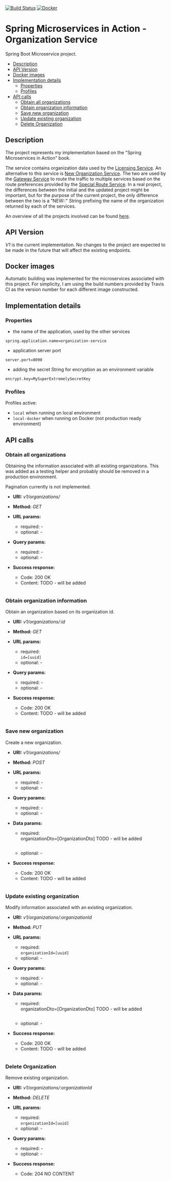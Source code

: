 [![Build Status](https://travis-ci.org/mariamihai/sma-organization-service.svg?branch=master)](https://travis-ci.org/mariamihai/sma-organization-service)
[![Docker](https://img.shields.io/docker/v/mariamihai/sma-organization-service?sort=date)](https://hub.docker.com/r/mariamihai/sma-organization-service)

# Spring Microservices in Action - Organization Service
Spring Boot Microservice project.

  - [Description](#description)
  - [API Version](#api-version)
  - [Docker images](#docker-images)
  - [Implementation details](#implementation-details)
    - [Properties](#properties)
    - [Profiles](#profiles)
  - [API calls](#api-calls)
    - [Obtain all organizations](#obtain-all-organizations)
    - [Obtain organization information](#obtain-organization-information)
    - [Save new organization](#save-new-organization)
    - [Update existing organization](#update-existing-organization)
    - [Delete Organization](#delete-organization)

## Description
The project represents my implementation based on the "Spring Microservices in Action" book.

The service contains organization data used by the [Licensing Service](https://github.com/mariamihai/sma-licensing-service).
An alternative to this service is [New Organization Service](https://github.com/mariamihai/sma-organization-new-service). The two are used by the [Gateway Service](https://github.com/mariamihai/sma-gateway-service) to route the traffic to multiple services based on the route preferences provided by the [Special Route Service](https://github.com/mariamihai/sma-special-routes-service). 
In a real project, the differences between the initial and the updated project might be important, but for the purpose of the current project, the only difference between 
the two is a "NEW::" String prefixing the name of the organization returned by each of the services.

An overview of all the projects involved can be found [here](https://github.com/mariamihai/sma-overview).

## API Version
_V1_ is the current implementation. No changes to the project are expected to be made in the future that will affect the existing endpoints.

## Docker images
Automatic building was implemented for the microservices associated with this project.
For simplicity, I am using the build numbers provided by Travis CI as the version number for each different image constructed.

## Implementation details
### Properties
- the name of the application, used by the other services 
```
spring.application.name=organization-service
```
- application server port
```
server.port=8090
```
- adding the secret String for encryption as an environment variable
```
encrypt.key=MySuperExtremelySecretKey
```

### Profiles
Profiles active: 
- `local` when running on local environment
- `local-docker` when running on Docker (not production ready environment)

## API calls
### Obtain all organizations
Obtaining the information associated with all existing organizations. This was added as a testing helper and probably should be removed in a production environment.

Pagination currently is not implemented.

 * __URI:__ _v1/organizations/_
 * __Method:__ _GET_

 * __URL params:__ <br/>
    * required: - <br/>
    * optional: - <br/>
    
 * __Query params:__ <br/>
    * required: - <br/>
    * optional: - <br/>
        
 * __Success response:__
    * Code: 200 OK <br/>
    * Content: TODO - will be added
    ```
    ```
 
### Obtain organization information
Obtain an organization based on its organization id.

 * __URI:__ _v1/organizations/:id_
 * __Method:__ _GET_

 * __URL params:__ <br/>
    * required: <br/>
        `id=[uuid]`
    * optional: - <br/>
    
 * __Query params:__ <br/>
    * required: - <br/>
    * optional: - <br/>
        
 * __Success response:__
    * Code: 200 OK <br/>
    * Content: TODO - will be added
    ```
    ```

### Save new organization
Create a new organization.

 * __URI:__ _v1/organizations/_
 * __Method:__ _POST_

 * __URL params:__ <br/>
    * required: - <br/>
    * optional: - <br/>
    
 * __Query params:__ <br/>
    * required: - <br/>
    * optional: - <br/>
 
 * __Data params:__ <br/>
    * required: <br/>
        organizationDto=[OrganizationDto] TODO - will be added <br/>
         ``` 
         ```
    * optional: - <br/>

 * __Success response:__
    * Code: 200 OK <br/>
    * Content: TODO - will be added
    ```
    ```

### Update existing organization
Modify information associated with an existing organization.

 * __URI:__ _v1/organizations/:organizationId_
 * __Method:__ _PUT_

 * __URL params:__ <br/>
    * required: <br/>
        `organizationId=[uuid]` <br/>
    * optional: - <br/>
    
 * __Query params:__ <br/>
    * required: - <br/>
    * optional: - <br/>
 
 * __Data params:__ <br/>
    * required: <br/>
        organizationDto=[OrganizationDto] TODO - will be added <br/>
         ``` 
         ```
    * optional: - <br/>

 * __Success response:__
    * Code: 200 OK <br/>
    * Content: TODO - will be added
    ```
    ```

### Delete Organization
Remove existing organization.

 * __URI:__ _v1/organizations/:organizationId_
 * __Method:__ _DELETE_

 * __URL params:__ <br/>
    * required: <br/>
        `organizationId=[uuid]` <br/>
    * optional: - <br/>
    
 * __Query params:__ <br/>
    * required: - <br/>
    * optional: - <br/>

 * __Success response:__
    * Code: 204 NO CONTENT <br/>

